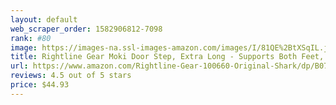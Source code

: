```yaml
---
layout: default 
﻿web_scraper_order: 1582906812-7098
rank: #80
image: https://images-na.ssl-images-amazon.com/images/I/81QE%2BtXSqIL.jpg
title: Rightline Gear Moki Door Step, Extra Long - Supports Both Feet, As Seen on Shark Tank
url: https://www.amazon.com/Rightline-Gear-100660-Original-Shark/dp/B07JMTVP9N/ref=zg_mw_sporting-goods_80?_encoding=UTF8&psc=1&refRID=5CP7JJH669Q653S4FQ41
reviews: 4.5 out of 5 stars
price: $44.93 
---
```

